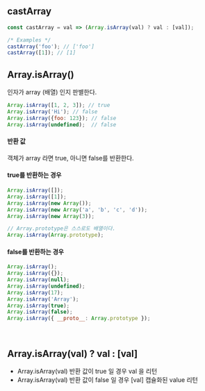## castArray
```javascript
const castArray = val => (Array.isArray(val) ? val : [val]);

/* Examples */
castArray('foo'); // ['foo']
castArray([1]); // [1]
```


## Array.isArray()
인자가 array (배열) 인지 판별한다.

```javascript
Array.isArray([1, 2, 3]); // true
Array.isArray('Hi'); // false
Array.isArray({foo: 123}); // false
Array.isArray(undefined);  // false
```

####  반환 값
객체가 array 라면 true, 아니면 false를 반환한다.


#### true를 반환하는 경우
```javascript
Array.isArray([]);
Array.isArray([1]);
Array.isArray(new Array());
Array.isArray(new Array('a', 'b', 'c', 'd'));
Array.isArray(new Array(3));

// Array.prototype은 스스로도 배열이다.
Array.isArray(Array.prototype);
```

#### false를 반환하는 경우
```javascript
Array.isArray();
Array.isArray({});
Array.isArray(null);
Array.isArray(undefined);
Array.isArray(17);
Array.isArray('Array');
Array.isArray(true);
Array.isArray(false);
Array.isArray({ __proto__: Array.prototype });
```

<br>

## Array.isArray(val)  ? val :  [val]
- Array.isArray(val) 반환 값이 true 일 경우 val 을 리턴
- Array.isArray(val) 반환 값이 false 일 경우 [val] 캡슐화된 value 리턴